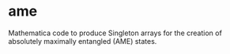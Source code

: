 # ame
Mathematica code to produce Singleton arrays for the creation of absolutely maximally entangled (AME) states.
